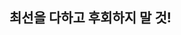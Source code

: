 ## 최선을 다하고 후회하지 말 것!

<!--
**seyeon84/seyeon84** is a ✨ _special_ ✨ repository because its `README.md` (this file) appears on your GitHub profile.


<img src="https://img.shields.io/badge/react-20232a.svg?style=for-the-badge&logo=react&logoColor=61DAFB" />
Here are some ideas to get you started:

- 🔭 I’m currently working on ...
- 🌱 I’m currently learning ...
- 👯 I’m looking to collaborate on ...
- 🤔 I’m looking for help with ...
- 💬 Ask me about ...
- 📫 How to reach me: ...
- 😄 Pronouns: ...
- ⚡ Fun fact: ...
-->
